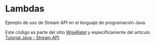 # Lambdas
Ejemplo de uso de Stream API en el lenguaje de programación Java.

Este código es parte del sitio [WiseRatel](http://www.wiseratel.com) y específicamente del artículo [Tutorial Java - Stream API](http://www.wiseratel.com/tutorial-java-stream-api).
